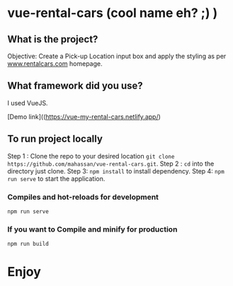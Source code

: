 # vue-rental-cars (cool name eh? ;) )

## What is the project? 
Objective: Create a Pick-up Location input box and apply the styling as per​ ​www.rentalcars.com homepage.

## What framework did you use?
I used VueJS.

[Demo link]((https://vue-my-rental-cars.netlify.app/)

## To run project locally
Step 1 : Clone the repo to your desired location `git clone https://github.com/mahassan/vue-rental-cars.git`.
Step 2 : `cd` into the directory just clone.
Step 3: `npm install` to install dependency.
Step 4: `npm run serve` to start the application.

### Compiles and hot-reloads for development
```
npm run serve
```

### If you want to Compile and minify for production
```
npm run build
```

# Enjoy 

